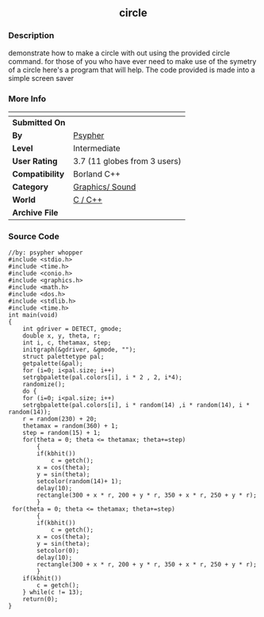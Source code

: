 ﻿<div align="center">

## circle


</div>

### Description

demonstrate how to make a circle with out using the provided circle command. for those of you who have ever need to make use of the symetry of a circle here's a program that will help. The code provided is made into a simple screen saver
 
### More Info
 


<span>             |<span>
---                |---
**Submitted On**   |
**By**             |[Psypher](https://github.com/Planet-Source-Code/PSCIndex/blob/master/ByAuthor/psypher.md)
**Level**          |Intermediate
**User Rating**    |3.7 (11 globes from 3 users)
**Compatibility**  |Borland C\+\+
**Category**       |[Graphics/ Sound](https://github.com/Planet-Source-Code/PSCIndex/blob/master/ByCategory/graphics-sound__3-15.md)
**World**          |[C / C\+\+](https://github.com/Planet-Source-Code/PSCIndex/blob/master/ByWorld/c-c.md)
**Archive File**   |[](https://github.com/Planet-Source-Code/psypher-circle__3-333/archive/master.zip)





### Source Code

```
//by: psypher whopper
#include <stdio.h>
#include <time.h>
#include <conio.h>
#include <graphics.h>
#include <math.h>
#include <dos.h>
#include <stdlib.h>
#include <time.h>
int main(void)
{
	int gdriver = DETECT, gmode;
	double x, y, theta, r;
	int i, c, thetamax, step;
	initgraph(&gdriver, &gmode, "");
	struct palettetype pal;
	getpalette(&pal);
	for (i=0; i<pal.size; i++)
	setrgbpalette(pal.colors[i], i * 2 , 2, i*4);
	randomize();
	do {
	for (i=0; i<pal.size; i++)
	setrgbpalette(pal.colors[i], i * random(14) ,i * random(14), i * random(14));
	r = random(230) + 20;
	thetamax = random(360) + 1;
	step = random(15) + 1;
	for(theta = 0; theta <= thetamax; theta+=step)
		{
		if(kbhit())
			c = getch();
		x = cos(theta);
		y = sin(theta);
		setcolor(random(14)+ 1);
		delay(10);
		rectangle(300 + x * r, 200 + y * r, 350 + x * r, 250 + y * r);
		}
 for(theta = 0; theta <= thetamax; theta+=step)
		{
		if(kbhit())
			c = getch();
		x = cos(theta);
		y = sin(theta);
		setcolor(0);
		delay(10);
		rectangle(300 + x * r, 200 + y * r, 350 + x * r, 250 + y * r);
		}
	if(kbhit())
		c = getch();
	} while(c != 13);
	return(0);
}
```

